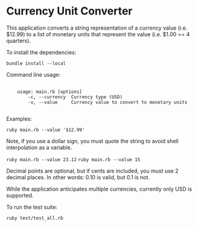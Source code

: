 # Currency Unit Converter

This application converts a string representation of a currency value 
(i.e. $12.99) to a list of monetary units that represent the value (i.e. 
$1.00 == 4 quarters).

To install the dependencies:

`bundle install --local`

Command line usage:

<pre>
    <code>
    usage: main.rb [options]
        -c, --currency  Currency type (USD)
        -v, --value     Currency value to convert to monetary units
    </code>
</pre>

Examples:

`ruby main.rb --value '$12.99'`

Note, if you use a dollar sign, you must quote the string to avoid shell
interpolation as a variable.

`ruby main.rb --value 23.12`
`ruby main.rb --value 15`

Decimal points are optional, but if cents are included, you must use 2 decimal
places. In other words: 0.10 is valid, but 0.1 is not.

While the application anticipates multiple currencies, currently only USD is 
supported.

To run the test suite:

`ruby test/test_all.rb`